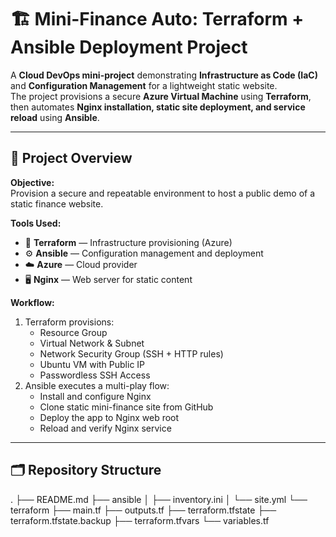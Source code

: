 # 🏗️ Mini-Finance Auto: Terraform + Ansible Deployment Project

A **Cloud DevOps mini-project** demonstrating **Infrastructure as Code (IaC)** and **Configuration Management** for a lightweight static website.  
The project provisions a secure **Azure Virtual Machine** using **Terraform**, then automates **Nginx installation, static site deployment, and service reload** using **Ansible**.

---

## 🚀 Project Overview

**Objective:**  
Provision a secure and repeatable environment to host a public demo of a static finance website.

**Tools Used:**
- 🧱 **Terraform** — Infrastructure provisioning (Azure)
- ⚙️ **Ansible** — Configuration management and deployment
- ☁️ **Azure** — Cloud provider
- 🖥️ **Nginx** — Web server for static content

**Workflow:**
1. Terraform provisions:
   - Resource Group  
   - Virtual Network & Subnet  
   - Network Security Group (SSH + HTTP rules)  
   - Ubuntu VM with Public IP  
   - Passwordless SSH Access  
2. Ansible executes a multi-play flow:
   - Install and configure Nginx  
   - Clone static mini-finance site from GitHub  
   - Deploy the app to Nginx web root  
   - Reload and verify Nginx service

---

## 🗂️ Repository Structure

.
├── README.md
├── ansible
│   ├── inventory.ini
│   └── site.yml
└── terraform
    ├── main.tf
    ├── outputs.tf
    ├── terraform.tfstate
    ├── terraform.tfstate.backup
    ├── terraform.tfvars
    └── variables.tf